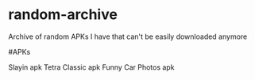 # random-archive
Archive of random APKs I have that can't be easily downloaded anymore





#APKs


Slayin apk
Tetra Classic apk
Funny Car Photos apk
